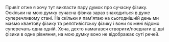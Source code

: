 Привіт отже я хочу тут викласти пару думок про сучасну фізику.
Оскільки на мою думку сучасна фізика зараз знаходиться в дуже суперечливому стані.
На скільки я пам'ятаю на сьогоднішній день ми маємо квантову фізику та релятивістську фізику і вони як мені відомо суперечать одна одній. Хоча, дехто намагався створити/поєднати ці дві фізики в одне рівняння, на мою думку воно не відображає суті речей.
